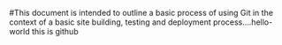 #This document is intended to outline a basic process of using Git in the context of a basic site building, testing and deployment process....hello-world
this is github
